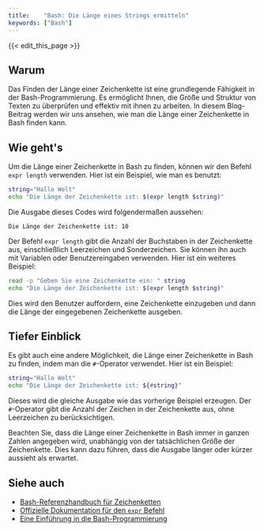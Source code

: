 ```yaml
---
title:    "Bash: Die Länge eines Strings ermitteln"
keywords: ["Bash"]
---
```


{{< edit_this_page >}}

## Warum

Das Finden der Länge einer Zeichenkette ist eine grundlegende Fähigkeit in der Bash-Programmierung. Es ermöglicht Ihnen, die Größe und Struktur von Texten zu überprüfen und effektiv mit ihnen zu arbeiten. In diesem Blog-Beitrag werden wir uns ansehen, wie man die Länge einer Zeichenkette in Bash finden kann.

## Wie geht's

Um die Länge einer Zeichenkette in Bash zu finden, können wir den Befehl `expr length` verwenden. Hier ist ein Beispiel, wie man es benutzt:

```Bash
string="Hallo Welt"
echo "Die Länge der Zeichenkette ist: $(expr length $string)"
```

Die Ausgabe dieses Codes wird folgendermaßen aussehen:

```
Die Länge der Zeichenkette ist: 10
```

Der Befehl `expr length` gibt die Anzahl der Buchstaben in der Zeichenkette aus, einschließlich Leerzeichen und Sonderzeichen. Sie können ihn auch mit Variablen oder Benutzereingaben verwenden. Hier ist ein weiteres Beispiel:

```Bash
read -p "Geben Sie eine Zeichenkette ein: " string
echo "Die Länge der Zeichenkette ist: $(expr length $string)"
```

Dies wird den Benutzer auffordern, eine Zeichenkette einzugeben und dann die Länge der eingegebenen Zeichenkette ausgeben.

## Tiefer Einblick

Es gibt auch eine andere Möglichkeit, die Länge einer Zeichenkette in Bash zu finden, indem man die `#`-Operator verwendet. Hier ist ein Beispiel:

```Bash
string="Hallo Welt"
echo "Die Länge der Zeichenkette ist: ${#string}"
```

Dieses wird die gleiche Ausgabe wie das vorherige Beispiel erzeugen. Der `#`-Operator gibt die Anzahl der Zeichen in der Zeichenkette aus, ohne Leerzeichen zu berücksichtigen.

Beachten Sie, dass die Länge einer Zeichenkette in Bash immer in ganzen Zahlen angegeben wird, unabhängig von der tatsächlichen Größe der Zeichenkette. Dies kann dazu führen, dass die Ausgabe länger oder kürzer aussieht als erwartet.

## Siehe auch

- [Bash-Referenzhandbuch für Zeichenketten](https://www.gnu.org/software/bash/manual/html_node/String-Operationen.html)
- [Offizielle Dokumentation für den `expr` Befehl](https://www.gnu.org/software/coreutils/manual/html_node/expr-invocation.html)
- [Eine Einführung in die Bash-Programmierung](https://www.linuxjournal.com/content/introduction-bash-programming)